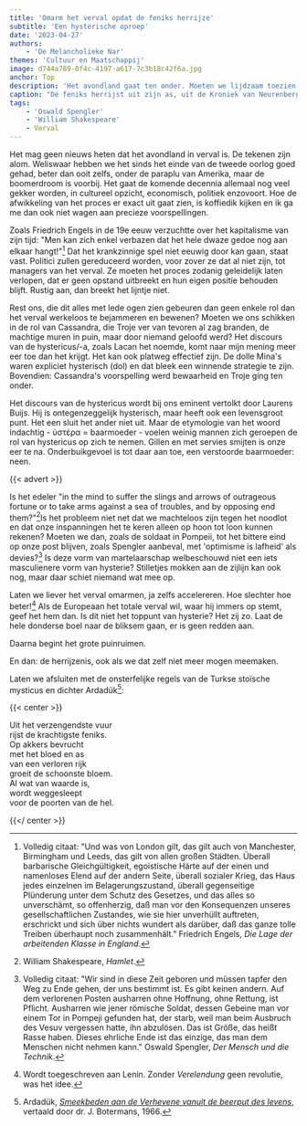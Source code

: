 ```yaml
---
title: 'Omarm het verval opdat de feniks herrijze'
subtitle: 'Een hysterische oproep'
date: '2023-04-27'
authors:
    - 'De Melancholieke Nar'
themes: 'Cultuur en Maatschappij'
image: d744a789-0f4c-4197-a617-7c3b18c42f6a.jpg
anchor: Top
description: 'Het avondland gaat ten onder. Moeten we lijdzaam toezien of ons verzetten? De auteur pleit voor het omarmen en versnellen van het verval, om daarna opnieuw op te bouwen volgens nieuwe inzichten.'
caption: "De feniks herrijst uit zijn as, uit de Kroniek van Neurenberg, 1493.\n"
tags:
    - 'Oswald Spengler'
    - 'William Shakespeare'
    - Verval
---
```


Het mag geen nieuws heten dat het avondland in verval is. De tekenen zijn alom. Weliswaar hebben we het sinds het einde van de tweede oorlog goed gehad, beter dan ooit zelfs, onder de paraplu van Amerika, maar de boomerdroom is voorbij. Het gaat de komende decennia allemaal nog veel gekker worden, in cultureel opzicht, economisch, politiek enzovoort. Hoe de afwikkeling van het proces er exact uit gaat zien, is koffiedik kijken en ik ga me dan ook niet wagen aan precieze voorspellingen.

Zoals Friedrich Engels in de 19e eeuw verzuchtte over het kapitalisme van zijn tijd: "Men kan zich enkel verbazen dat het hele dwaze gedoe nog aan elkaar hangt!"[^1] Dat het krankzinnige spel niet eeuwig door kan gaan, staat vast.  Politici zullen gereduceerd worden, voor zover ze dat al niet zijn, tot managers van het verval. Ze moeten het proces zodanig geleidelijk laten verlopen, dat er geen opstand uitbreekt en hun eigen positie behouden blijft. Rustig aan, dan breekt het lijntje niet.

Rest ons, die dit alles met lede ogen zien gebeuren dan geen enkele rol dan het verval werkeloos te bejammeren en bewenen? Moeten we ons schikken in de rol van Cassandra, die Troje ver van tevoren al zag branden, de machtige muren in puin, maar door niemand geloofd werd? Het discours van de hystericus/-a, zoals Lacan het noemde, komt naar mijn mening meer eer toe dan het krijgt. Het kan ook platweg effectief zijn. De dolle Mina's waren expliciet hysterisch (dol) en dat bleek een winnende strategie te zijn. Bovendien: Cassandra's voorspelling werd bewaarheid en Troje gíng ten onder.

Het discours van de hystericus wordt bij ons eminent vertolkt door Laurens Buijs. Hij is ontegenzeggelijk hysterisch, maar heeft ook een levensgroot punt. Het een sluit het ander niet uit. Maar de etymologie van het woord indachtig - ὑστέρα = baarmoeder - voelen weinig mannen zich geroepen de rol van hystericus op zich te nemen. Gillen en met servies smijten is onze eer te na. Onderbuikgevoel is tot daar aan toe, een verstoorde baarmoeder: neen.

{{< advert >}}

Is het edeler "in the mind to suffer the slings and arrows of outrageous fortune or to take arms against a sea of troubles, and by opposing end them?"[^2]Is het probleem niet net dat we machteloos zijn tegen het noodlot en dat onze inspanningen het te keren alleen op hoon tot loon kunnen rekenen? Moeten we dan, zoals de soldaat in Pompeii, tot het bittere eind op onze post blijven, zoals Spengler aanbeval, met 'optimisme is lafheid' als devies?[^3] Is deze vorm van martelaarschap welbeschouwd niet een iets masculienere vorm van hysterie? Stilletjes mokken aan de zijlijn kan ook nog, maar daar schiet niemand wat mee op.
 
Laten we liever het verval omarmen, ja zelfs accelereren. Hoe slechter hoe beter![^4] Als de Europeaan het totale verval wil, waar hij immers op stemt, geef het hem dan. Is dit niet het toppunt van hysterie? Het zij zo. Laat de hele donderse boel naar de bliksem gaan, er is geen redden aan. 
  
Daarna begint het grote puinruimen.

En dan: de herrijzenis, ook als we dat zelf niet meer mogen meemaken.

Laten we afsluiten met de onsterfelijke regels van de Turkse stoïsche mysticus en dichter Ardadük[^5]:

{{< center >}}

Uit het verzengendste vuur   
rijst de krachtigste feniks. <br>
Op akkers bevrucht <br>
met het bloed en as <br>
van een verloren rijk <br>
groeit de schoonste bloem. <br>
Al wat van waarde is, <br>
wordt weggesleept <br>
voor de poorten van de hel.

{{</ center >}}

[^1]: Volledig citaat: "Und was von London gilt, das gilt auch von Manchester, Birmingham und Leeds, das gilt von allen großen Städten. Überall barbarische Gleichgültigkeit, egoistische Härte auf der einen und namenloses Elend auf der andern Seite, überall sozialer Krieg, das Haus jedes einzelnen im Belagerungszustand, überall gegenseitige Plünderung unter dem Schutz des Gesetzes, und das alles so unverschämt, so offenherzig, daß man vor den Konsequenzen unseres gesellschaftlichen Zustandes, wie sie hier unverhüllt auftreten, erschrickt und sich über nichts wundert als darüber, daß das ganze tolle Treiben überhaupt noch zusammenhält." Friedrich Engels, _Die Lage der arbeitenden Klasse in England_.
[^2]: William Shakespeare, _Hamlet_.
[^3]: Volledig citaat: "Wir sind in diese Zeit geboren und müssen tapfer den Weg zu Ende gehen, der uns bestimmt ist. Es gibt keinen andern. Auf dem verlorenen Posten ausharren ohne Hoffnung, ohne Rettung, ist Pflicht. Ausharren wie jener römische Soldat, dessen Gebeine man vor einem Tor in Pompeji gefunden hat, der starb, weil man beim Ausbruch des Vesuv vergessen hatte, ihn abzulösen. Das ist Größe, das heißt Rasse haben. Dieses ehrliche Ende ist das einzige, das man dem Menschen nicht nehmen kann." Oswald Spengler, _Der Mensch und die Technik_.
[^4]: Wordt toegeschreven aan Lenin. Zonder _Verelendung_ geen revolutie, was het idee.
[^5]: Ardadük, _[Smeekbeden aan de Verhevene vanuit de beerput des levens](https://ih1.redbubble.net/image.4720906490.8201/st,small,507x507-pad,600x600,f8f8f8.u3.jpg)_, vertaald door dr. J. Botermans, 1966.
